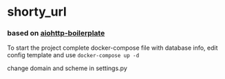 # shorty_url
### based on [aiohttp-boilerplate](https://github.com/Zeliboba5/aiohttp-boilerplate)
To start the project complete docker-compose file with database info,
edit config template and use `docker-compose up -d`

change domain and scheme in settings.py
